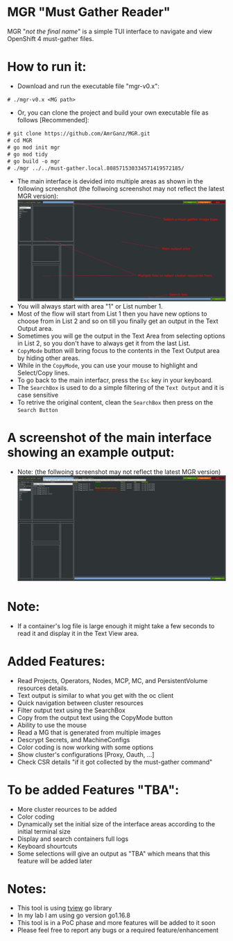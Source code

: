 # MGR "Must Gather Reader" 
MGR "_not the final name_" is a simple TUI interface to navigate and view OpenShift 4 must-gather files.

# How to run it:
- Download and run the executable file "mgr-v0.x":
~~~
# ./mgr-v0.x <MG path>
~~~
- Or, you can clone the project and build your own executable file as follows [Recommended]:
~~~
# git clone https://github.com/AmrGanz/MGR.git
# cd MGR
# go mod init mgr
# go mod tidy
# go build -o mgr
# ./mgr ../../must-gather.local.808571530334571419572185/
~~~
- The main interface is devided into multiple areas as shown in the following screenshot (the follwoing screenshot may not reflect the latest MGR version):
![Alt text](https://github.com/AmrGanz/MGR/blob/main/InterfaceAreas.png?raw=true)
- You will always start with area "1" or List number 1.
- Most of the flow will start from List 1 then you have new options to choose from in List 2 and so on till you finally get an output in the Text Output area.
- Sometimes you will ge the output in the Text Area from selecting options in List 2, so you don't have to always get it from the last List.
- `CopyMode` button will bring focus to the contents in the Text Output area by hiding other areas.
- While in the `CopyMode`, you can use your mouse to highlight and Select/Copy lines.
- To go back to the main interfacr, press the `Esc` key in your keyboard.
- The `SearchBox` is used to do a simple filtering of the `Text Output` and it is case sensitive
- To retrive the original content, clean the `SearchBox` then press on the `Search Button`

# A screenshot of the main interface showing an example output:
- Note: (the follwoing screenshot may not reflect the latest MGR version)
![Alt text](https://github.com/AmrGanz/MGR/blob/main/MainInterface.jpeg?raw=true)

# Note:
- If a container's log file is large enough it might take a few seconds to read it and display it in the Text View area.

# Added Features:
- Read Projects, Operators, Nodes, MCP, MC, and PersistentVolume resources details.
- Text output is similar to what you get with the oc client
- Quick navigation between cluster resources
- Filter output text using the SearchBox
- Copy from the output text using the CopyMode button
- Ability to use the mouse
- Read a MG that is generated from multiple images
- Descrypt Secrets, and MachineConfigs
- Color coding is now working with some options
- Show cluster's configurations [Proxy, Oauth, ...]
- Check CSR details "if it got collected by the must-gather command"

# To be added Features "TBA":

- More cluster reources to be added
- Color coding
- Dynamically set the initial size of the interface areas according to the initial terminal size
- Display and search containers full logs
- Keyboard shourtcuts
- Some selections will give an output as "TBA" which means that this feature will be added later

# Notes:
- This tool is using [tview](https://github.com/rivo/tview) go library
- In my lab I am using go version go1.16.8
- This tool is in a PoC phase and more features will be added to it soon
- Please feel free to report any bugs or a required feature/enhancement

